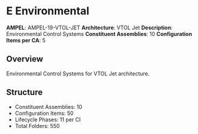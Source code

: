 # E Environmental

**AMPEL**: AMPEL-19-VTOL-JET
**Architecture**: VTOL Jet
**Description**: Environmental Control Systems
**Constituent Assemblies**: 10
**Configuration Items per CA**: 5

## Overview
Environmental Control Systems for VTOL Jet architecture.

## Structure
- Constituent Assemblies: 10
- Configuration Items: 50
- Lifecycle Phases: 11 per CI
- Total Folders: 550
